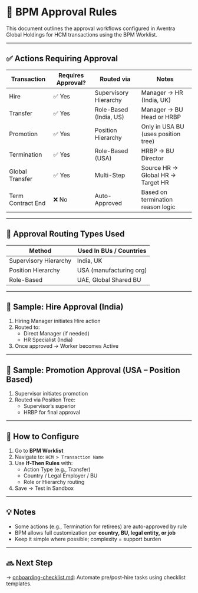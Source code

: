# 🔁 BPM Approval Rules

This document outlines the approval workflows configured in Aventra Global Holdings for HCM transactions using the BPM Worklist.

---

## ✅ Actions Requiring Approval

| Transaction     | Requires Approval? | Routed via              | Notes                                        |
|------------------|--------------------|--------------------------|----------------------------------------------|
| Hire             | ✅ Yes             | Supervisory Hierarchy    | Manager → HR (India, UK)                     |
| Transfer         | ✅ Yes             | Role-Based (India, US)   | Manager → BU Head or HRBP                    |
| Promotion        | ✅ Yes             | Position Hierarchy       | Only in USA BU (uses position tree)          |
| Termination      | ✅ Yes             | Role-Based (USA)         | HRBP → BU Director                           |
| Global Transfer  | ✅ Yes             | Multi-Step               | Source HR → Global HR → Target HR            |
| Term Contract End| ❌ No              | Auto-Approved            | Based on termination reason logic            |

---

## 🔗 Approval Routing Types Used

| Method                | Used In BUs / Countries                  |
|------------------------|------------------------------------------|
| Supervisory Hierarchy  | India, UK                                |
| Position Hierarchy     | USA (manufacturing org)                 |
| Role-Based             | UAE, Global Shared BU                   |

---

## 🔧 Sample: Hire Approval (India)

1. Hiring Manager initiates Hire action
2. Routed to:
   - Direct Manager (if needed)
   - HR Specialist (India)
3. Once approved → Worker becomes Active

---

## 🔁 Sample: Promotion Approval (USA – Position Based)

1. Supervisor initiates promotion
2. Routed via Position Tree:
   - Supervisor’s superior
   - HRBP for final approval

---

## 🔄 How to Configure

1. Go to **BPM Worklist**
2. Navigate to: `HCM > Transaction Name`
3. Use **If-Then Rules** with:
   - Action Type (e.g., Transfer)
   - Country / Legal Employer / BU
   - Role or Hierarchy routing
4. Save → Test in Sandbox

---

## 💡 Notes

- Some actions (e.g., Termination for retirees) are auto-approved by rule
- BPM allows full customization per **country, BU, legal entity, or job**
- Keep it simple where possible; complexity = support burden

---

## 🔜 Next Step

→ [onboarding-checklist.md](onboarding-checklist.md): Automate pre/post-hire tasks using checklist templates.
